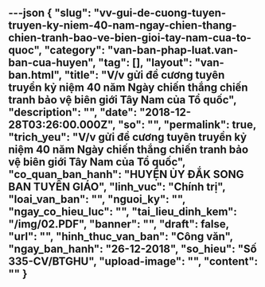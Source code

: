 ---json
{
    "slug": "vv-gui-de-cuong-tuyen-truyen-ky-niem-40-nam-ngay-chien-thang-chien-tranh-bao-ve-bien-gioi-tay-nam-cua-to-quoc",
    "category": "van-ban-phap-luat.van-ban-cua-huyen",
    "tag": [],
    "layout": "van-ban.html",
    "title": "V/v gửi đề cương tuyên truyền kỷ niệm 40 năm Ngày chiến thắng chiến tranh bảo vệ biên giới Tây Nam của Tổ quốc",
    "description": "",
    "date": "2018-12-28T03:26:00.000Z",
    "so": "",
    "permalink": true,
    "trich_yeu": "V/v gửi đề cương tuyên truyền kỷ niệm 40 năm Ngày chiến thắng chiến tranh bảo vệ biên giới Tây Nam của Tổ quốc",
    "co_quan_ban_hanh": "HUYỆN ỦY ĐẮK SONG BAN TUYÊN GIÁO",
    "linh_vuc": "Chính trị",
    "loai_van_ban": "",
    "nguoi_ky": "",
    "ngay_co_hieu_luc": "",
    "tai_lieu_dinh_kem": "/img/02.PDF",
    "banner": "",
    "draft": false,
    "url": "",
    "hinh_thuc_van_ban": "Công văn",
    "ngay_ban_hanh": "26-12-2018",
    "so_hieu": "Số 335-CV/BTGHU",
    "upload-image": "",
    "__content__": ""
}
---
